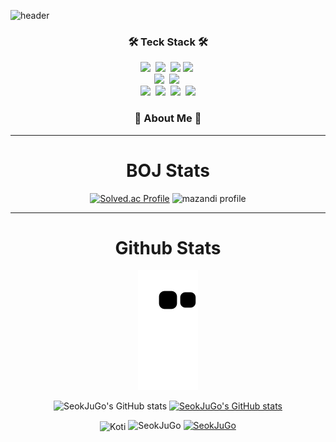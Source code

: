   
![header](https://capsule-render.vercel.app/api?type=waving&color=timeauto&height=200&section=header&text=Seokju%20Go&fontColor=FFFFFFfontSize=90&fontAlign=62&fontAlignY=32&desc=""&descSize=25&descAlign=85&descAlignY=50)

<h3 align="center">🛠 Teck Stack 🛠</h3>
<p align="center">
  <img src="https://img.shields.io/badge/Java-007396?style=flat&logo=Java&logoColor=white"/></a>&nbsp
  <img src="https://img.shields.io/badge/Python-white?style=flat&logo=Python&logoColor=#3776AB"/></a>&nbsp
  <img src="https://img.shields.io/badge/Markdown-000000?style=flat&logo=Markdown&logoColor=white"/>
  <img src="https://img.shields.io/badge/JavaScript-F7DF1E?style=flat&logo=JavaScript&logoColor=white"/></a>&nbsp</a>
  <br>
  <img src="https://img.shields.io/badge/MySQL-4479A1?style=flat&logo=MySQL&logoColor=white"/></a>&nbsp
  <img src="https://img.shields.io/badge/Android Studio-3DDC84?style=flat&logo=Android Studio&logoColor=white"/></a>&nbsp
  <br>
  <img src="https://img.shields.io/badge/Discord-5865F2?style=flat&logo=Discord&logoColor=white"/></a>&nbsp
  <img src="https://img.shields.io/badge/Slack-4A154B?style=flat&logo=Slack&logoColor=white"/></a>&nbsp
  <img src="https://img.shields.io/badge/GitHub-gray?style=flat&logo=GitHub&logoColor=black"/></a>&nbsp
  <img src="https://img.shields.io/badge/Git-blue?style=flat&logo=Git&logoColor=F05032"/></a>
</p>




<h3 align="center"> 🎳 About Me 🎳 </h3>

</p>





<!-- Light Mode -->
<div align="center"> 
  
 ---

# BOJ Stats
[![Solved.ac Profile](http://mazassumnida.wtf/api/v2/generate_badge?boj=hgoa2000)](https://solved.ac/hgoa2000/) 
![mazandi profile](http://mazandi.herokuapp.com/api?handle=hgoa2000&theme=cold)
</a>


---

# Github Stats


![snake gif](https://github.com/SeokJuGo/SeokJuGo/blob/output/github-contribution-grid-snake.svg)

![SeokJuGo's GitHub stats](https://github-readme-stats.vercel.app/api?username=SeokJuGo&show_icons=true&theme=dark )
[![SeokJuGo's GitHub stats](https://github-readme-stats.vercel.app/api/top-langs/?username=SeokJuGo&custom_title=My&nbsp;Language&hide=jupyter%20notebook&layout=compact&theme=dark&show_icons=true)](https://github.com/SeokJuGo/github-readme-stats)

<img align="center" src="https://github-readme-streak-stats.herokuapp.com/?user=SeokJuGo&theme=indian-flag" alt="Koti" height="250px" width="45%" />

<img src="https://komarev.com/ghpvc/?username=SeokJuGo&label=Profile%20views&color=0e75b6&style=flat" alt="SeokJuGo" />
<a href="https://github.com/ryo-ma/github-profile-trophy"><img src="https://github-profile-trophy.vercel.app/?username=SeokJuGo" alt="SeokJuGo" /></a>






</div> 



<!-- Dark Mode -->


</div>
<!--
**SeokJuGo/SeokJuGo** is a ✨ _special_ ✨ repository because its `README.md` (this file) appears on your GitHub profile.

Here are some ideas to get you started:

- 🔭 I’m currently working on ...
- 🌱 I’m currently learning ...
- 👯 I’m looking to collaborate on ...
- 🤔 I’m looking for help with ...
- 💬 Ask me about ...
- 📫 How to reach me: ...
- 😄 Pronouns: ...
- ⚡ Fun fact: ...
-->
